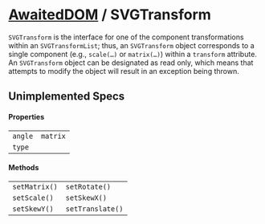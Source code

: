 # [AwaitedDOM](/docs/basic-interfaces/awaited-dom) <span>/</span> SVGTransform

<div class='overview'><code>SVGTransform</code> is the interface for one of the component transformations within an <code>SVGTransformList</code>; thus, an <code>SVGTransform</code> object corresponds to a single component (e.g., <code>scale(…)</code> or <code>matrix(…)</code>) within a <code>transform</code> attribute.</div>

<div class='overview'>An <code>SVGTransform</code> object can be designated as read only, which means that attempts to modify the object will result in an exception being thrown.</div>

## Unimplemented Specs

#### Properties

 |   |   | 
 | --- | --- | 
 | `angle` | `matrix`
`type` |  | 

#### Methods

 |   |   | 
 | --- | --- | 
 | `setMatrix()` | `setRotate()`
`setScale()` | `setSkewX()`
`setSkewY()` | `setTranslate()` | 

